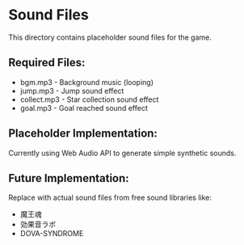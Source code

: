 # Sound Files

This directory contains placeholder sound files for the game.

## Required Files:
- bgm.mp3 - Background music (looping)
- jump.mp3 - Jump sound effect
- collect.mp3 - Star collection sound effect
- goal.mp3 - Goal reached sound effect

## Placeholder Implementation:
Currently using Web Audio API to generate simple synthetic sounds.

## Future Implementation:
Replace with actual sound files from free sound libraries like:
- 魔王魂
- 効果音ラボ
- DOVA-SYNDROME